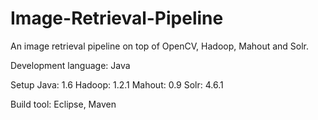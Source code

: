 Image-Retrieval-Pipeline
========================

An image retrieval pipeline on top of OpenCV, Hadoop, Mahout and Solr.

Development language: Java

Setup
	Java: 1.6
	Hadoop: 1.2.1
	Mahout: 0.9
	Solr: 4.6.1

Build tool: Eclipse, Maven

